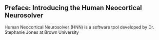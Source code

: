 <!--
# Title: Preface
# Updated: 2024-11-14
#
# Contributors:
    # Dylan Daniels
-->

## Preface: Introducing the Human Neocortical Neurosolver

Human Neocortical Neurosolver (HNN) is a software tool developed by Dr. Stephanie Jones at Brown University